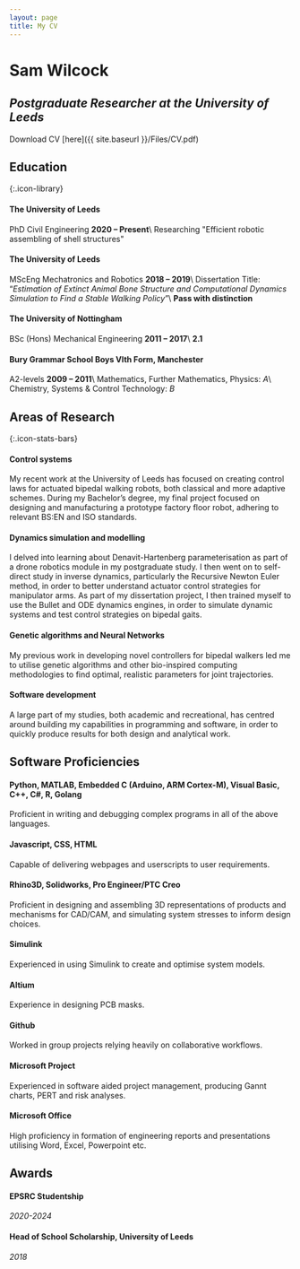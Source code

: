 ```yaml
---
layout: page
title: My CV
---
```


<h1>Sam Wilcock</h1>
<h2><i>Postgraduate Researcher at the University of Leeds</i></h2>

Download CV [here]({{ site.baseurl }}/Files/CV.pdf)

## Education
{:.icon-library}

#### The University of Leeds
PhD Civil Engineering        **2020 – Present**\\
Researching "Efficient robotic assembling of shell structures"


#### The University of Leeds
MScEng Mechatronics and Robotics        **2018 – 2019**\\
Dissertation Title: “*Estimation of Extinct Animal Bone Structure and
Computational Dynamics Simulation to Find a Stable Walking Policy*”\\
**Pass with distinction**


#### The University of Nottingham
BSc (Hons) Mechanical Engineering       **2011 – 2017**\\
**2.1** 


#### Bury Grammar School Boys VIth Form, Manchester
A2-levels        **2009 – 2011**\\
Mathematics, Further Mathematics, Physics: *A*\\
Chemistry, Systems & Control Technology: *B*


## Areas of Research
{:.icon-stats-bars}
#### Control systems
My recent work at the University of Leeds has focused on creating control laws for actuated bipedal walking robots, both classical and more adaptive schemes. During my Bachelor’s degree, my final project focused on designing and manufacturing a prototype factory floor robot, adhering to relevant BS:EN and ISO standards.

#### Dynamics simulation and modelling
I delved into learning about Denavit-Hartenberg parameterisation as part of a drone robotics module in my postgraduate study. I then went on to self-direct study in inverse dynamics, particularly the Recursive Newton Euler method, in order to better understand actuator control strategies for manipulator arms. As part of my dissertation project, I then trained myself to use the Bullet and ODE dynamics engines, in order to simulate dynamic systems and test control strategies on bipedal gaits.


#### Genetic algorithms and Neural Networks
My previous work in developing novel controllers for bipedal walkers led me to utilise genetic algorithms and other bio-inspired computing methodologies to find optimal,
realistic parameters for joint trajectories.


#### Software development
A large part of my studies, both academic and recreational, has centred around building my capabilities in programming and software, in order to quickly produce results for both design and analytical work.


## Software Proficiencies
#### Python, MATLAB, Embedded C (Arduino, ARM Cortex-M), Visual Basic, C++, C#, R, Golang
Proficient in writing and debugging complex programs in all of the above languages.

#### Javascript, CSS, HTML
Capable of delivering webpages and userscripts to user requirements.

#### Rhino3D, Solidworks, Pro Engineer/PTC Creo
Proficient in designing and assembling 3D representations of products and mechanisms for CAD/CAM, and simulating system stresses to inform design choices.

#### Simulink
Experienced in using Simulink to create and optimise system models.

#### Altium
Experience in designing PCB masks.

#### Github
Worked in group projects relying heavily on collaborative workflows.

#### Microsoft Project
Experienced in software aided project management, producing Gannt charts, PERT and risk analyses.

#### Microsoft Office
High proficiency in formation of engineering reports and presentations utilising Word, Excel, Powerpoint etc.


## Awards
#### EPSRC Studentship
*2020-2024*

#### Head of School Scholarship, University of Leeds
*2018*
